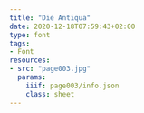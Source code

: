 ```yaml
---
title: "Die Antiqua"
date: 2020-12-18T07:59:43+02:00
type: font
tags:
- Font
resources:
- src: "page003.jpg"
  params:
    iiif: page003/info.json
    class: sheet
---
```

